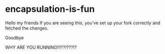 # encapsulation-is-fun

Hello my friends
If you are seeing this, you've set up your fork correctly and fetched the changes.




Goodbye







WHY ARE YOU RUNNING!!!??!???!?